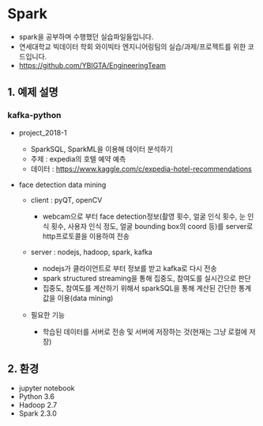 # Spark
- spark을 공부하며 수행했던 실습파일들입니다.
- 연세대학교 빅데이터 학회 와이빅타 엔지니어링팀의 실습/과제/프로젝트를 위한 코드입니다.
- https://github.com/YBIGTA/EngineeringTeam

## 1. 예제 설명
### kafka-python
- project_2018-1
  - SparkSQL, SparkML을 이용해 데이터 분석하기
  - 주제 : expedia의 호텔 예약 예측
  - 데이터 : https://www.kaggle.com/c/expedia-hotel-recommendations
  
- face detection data mining
  - client : pyQT, openCV
    - webcam으로 부터 face detection정보(촬영 횟수, 얼굴 인식 횟수, 눈 인식 횟수, 사용자 인식 정도, 얼굴 bounding box의 coord 등)를 server로 http프로토콜을 이용하여 전송
    
  - server : nodejs, hadoop, spark, kafka
    - nodejs가 클라이언트로 부터 정보를 받고 kafka로 다시 전송
    - spark structured streaming을 통해 집중도, 참여도를 실시간으로 판단
    - 집중도, 참여도를 계산하기 위해서 sparkSQL을 통해 계산된 간단한 통계값을 이용(data mining)
    
  - 필요한 기능
    - 학습된 데이터를 서버로 전송 및 서버에 저장하는 것(현재는 그냥 로컬에 저장) 
  
## 2. 환경
- jupyter notebook
- Python 3.6
- Hadoop 2.7
- Spark 2.3.0
